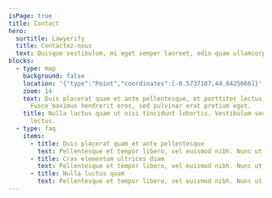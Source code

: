 ```yaml
---
isPage: true
title: Contact
hero:
  surtitle: Lawyerify
  title: Contactez-nous
  text: Quisque vestibulum, mi eget semper laoreet, odio quam ullamcorper turpis, auctor fermentum magna leo eget nisi. Fusce id imperdiet nunc.
blocks:
  - type: map
    background: false
    location: '{"type":"Point","coordinates":[-0.5737107,44.8425666]}'
    zoom: 14
    text: Duis placerat quam et ante pellentesque, et porttitor lectus sollicitudin.
      Fusce maximus hendrerit eros, sed pulvinar erat pretium eget.
    title: Nulla luctus quam ut nisi tincidunt lobortis. Vestibulum sed bibendum
      lectus.
  - type: faq
    items:
      - title: Duis placerat quam et ante pellentesque
        text: Pellentesque et tempor libero, vel euismod nibh. Nunc ut ornare ex, ut hendrerit nunc. Ut lobortis nec sapien sed ultrices. Morbi ut dolor sit amet ligula congue ultrices at ut nisl. Sed vitae, ultricies bibendum leo. Aenean bibendum vulputate facilisis.
      - title: Cras elementum ultrices diam
        text: Pellentesque et tempor libero, vel euismod nibh. Nunc ut ornare ex, ut hendrerit nunc. Ut lobortis nec sapien sed ultrices. Morbi ut dolor sit amet ligula congue ultrices at ut nisl. Sed vitae, ultricies bibendum leo. Aenean bibendum vulputate facilisis.
      - title: Nulla luctus quam
        text: Pellentesque et tempor libero, vel euismod nibh. Nunc ut ornare ex, ut hendrerit nunc. Ut lobortis nec sapien sed ultrices. Morbi ut dolor sit amet ligula congue ultrices at ut nisl. Sed vitae, ultricies bibendum leo. Aenean bibendum vulputate facilisis.
---
```

